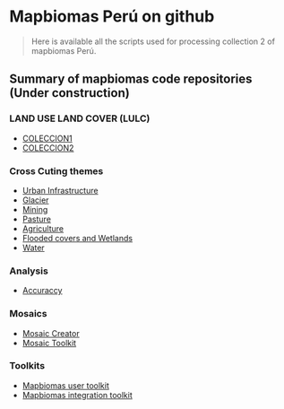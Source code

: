 # Mapbiomas Perú on github

> Here is available all the scripts used for processing collection 2 of mapbiomas Perú.

## Summary of mapbiomas code repositories (Under construction)

### LAND USE LAND COVER (LULC)
* [COLECCION1](https://github.com/raisgmb/mapbiomas-public/tree/main/mapbiomas-peru)      <!-- https://github.com/mapbiomas-brazil/amazon  -->
* [COLECCION2](https://mapbiomas-peru.github.io/note-mb-pe-web/)  

### Cross Cuting themes
* [Urban Infrastructure](https://raisgmb.github.io/aviso-mb-web/)
* [Glacier](https://raisgmb.github.io/aviso-mb-web/)
* [Mining](https://raisgmb.github.io/aviso-mb-web/)
* [Pasture](https://raisgmb.github.io/aviso-mb-web/)
* [Agriculture](https://raisgmb.github.io/aviso-mb-web/)
* [Flooded covers and Wetlands](https://raisgmb.github.io/aviso-mb-web/)
* [Water](https://raisgmb.github.io/aviso-mb-web/)

### Analysis

* [Accuraccy](https://raisgmb.github.io/aviso-mb-web/)  <!---POR DEFINIR -->

### Mosaics
* [Mosaic Creator](https://raisgmb.github.io/aviso-mb-web/)
* [Mosaic Toolkit](https://raisgmb.github.io/aviso-mb-web/)

### Toolkits
* [Mapbiomas user toolkit](https://github.com/mapbiomas-brazil/user-toolkit)
* [Mapbiomas integration toolkit](https://raisgmb.github.io/aviso-mb-web/)

<!--
**raisgmb/raisgmb** is a ✨ _special_ ✨ repository because its `README.md` (this file) appears on your GitHub profile.

Here are some ideas to get you started:

- 🔭 I’m currently working on ...
- 🌱 I’m currently learning ...
- 👯 I’m looking to collaborate on ...
- 🤔 I’m looking for help with ...
- 💬 Ask me about ...
- 📫 How to reach me: ...
- 😄 Pronouns: ...
- ⚡ Fun fact: ...
-->
